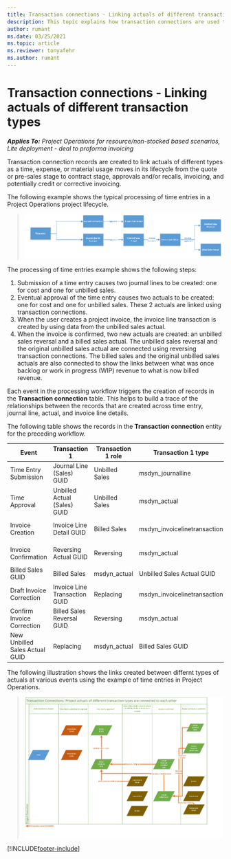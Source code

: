 ```yaml
---
title: Transaction connections - Linking actuals of different transaction types
description: This topic explains how transaction connections are used to link actuals of different types to help track profitability, billing backlog, and billed versus unbilled revenue calculations.
author: rumant
ms.date: 03/25/2021
ms.topic: article
ms.reviewer: tonyafehr 
ms.author: rumant
---
```


# Transaction connections - Linking actuals of different transaction types

_**Applies To:** Project Operations for resource/non-stocked based scenarios, Lite deployment - deal to proforma invoicing_

Transaction connection records are created to link actuals of different types as a time, expense, or material usage moves in its lifecycle from the quote or pre-sales stage to contract stage, approvals and/or recalls, invoicing, and potentially credit or corrective invoicing.

The following example shows the typical processing of time entries in a Project Operations project lifecycle.

> ![Processing time entires in Project Operations.](media/basic-guide-17.png)

The processing of time entries example shows the following steps: 

1. Submission of a time entry causes two journal lines to be created: one for cost and one for unbilled sales. 
2. Eventual approval of the time entry causes two actuals to be created: one for cost and one for unbilled sales. These 2 actuals are linked using transaction connections.
3. When the user creates a project invoice, the invoice line transaction is created by using data from the unbilled sales actual.
4. When the invoice is confirmed, two new actuals are created: an unbilled sales reversal and a billed sales actual. The unbilled sales reversal and the original unbilled sales actual are connected using reversing transaction connections. The billed sales and the original unbilled sales actuals are also connected to show the links between what was once backlog or work in progress (WIP) revenue to what is now billed revenue.   

Each event in the processing workflow triggers the creation of records in the **Transaction connection** table. This helps to build a trace of the relationships between the records that are created across time entry, journal line, actual, and invoice line details.

The following table shows the records in the **Transaction connection** entity for the preceding workflow.

| Event                   |Transaction 1           |Transaction 1 role |Transaction 1 type          | Transaction 2                | Transaction 2 role | Transaction 2 type |
|-------------------------|-------------------------|-----------------|-----------------------------|------------------------------|--------------------|--------------------|
| Time Entry Submission   | Journal Line (Sales) GUID  | Unbilled Sales | msdyn_journalline         | Journal Line (cost) GUID     | Cost               | msdyn_journalline  |
| Time Approval           | Unbilled Actual (Sales) GUID  | Unbilled Sales   | msdyn_actual         | Cost Actual(cost) GUID       | Cost               | msdyn_actual       |
| Invoice Creation        | Invoice Line Detail GUID     | Billed Sales | msdyn_invoicelinetransaction | Unbilled Sales Actual GUID   | Unbilled Sales  | msdyn_actual       |
| Invoice Confirmation    | Reversing Actual GUID   | Reversing        | msdyn_actual                 | Original unbilled sales GUID | Original         | msdyn_actual       |
| Billed Sales GUID       | Billed Sales                  | msdyn_actual       | Unbilled Sales Actual GUID   | Unbilled Sales       | msdyn_actual     |                    |
| Draft Invoice Correction  | Invoice Line Transaction GUID | Replacing        | msdyn_invoicelinetransaction | Billed Sales GUID    | Original         | msdyn_actual       |
| Confirm Invoice Correction     | Billed Sales Reversal GUID    | Reversing   | msdyn_actual                 | Billed Sales GUID    | Original         | msdyn_actual       |
| New Unbilled Sales Actual GUID | Replacing                     | msdyn_actual | Billed Sales GUID           | Original             | msdyn_actual     |                    |


The following illustration shows the links created between differnt types of actuals at various events using the example of time entries in Project Operations.

> ![How Actuals of different types are linked to each other in Project Operations.](media/TransactionConnections.png)

[!INCLUDE[footer-include](../includes/footer-banner.md)]

